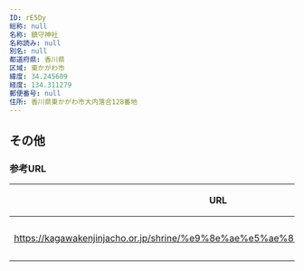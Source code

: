 ```yaml
---
ID: rE5Dy
総称: null
名称: 鎮守神社
名称読み: null
別名: null
都道府県: 香川県
区域: 東かがわ市
緯度: 34.245609
経度: 134.311279
郵便番号: null
住所: 香川県東かがわ市大内落合128番地
---
```


## その他

### 参考URL

| URL                                                                          | 説明   |
| ---------------------------------------------------------------------------- | ------ |
| https://kagawakenjinjacho.or.jp/shrine/%e9%8e%ae%e5%ae%88%e7%a5%9e%e7%a4%be/ | 神社庁 |
